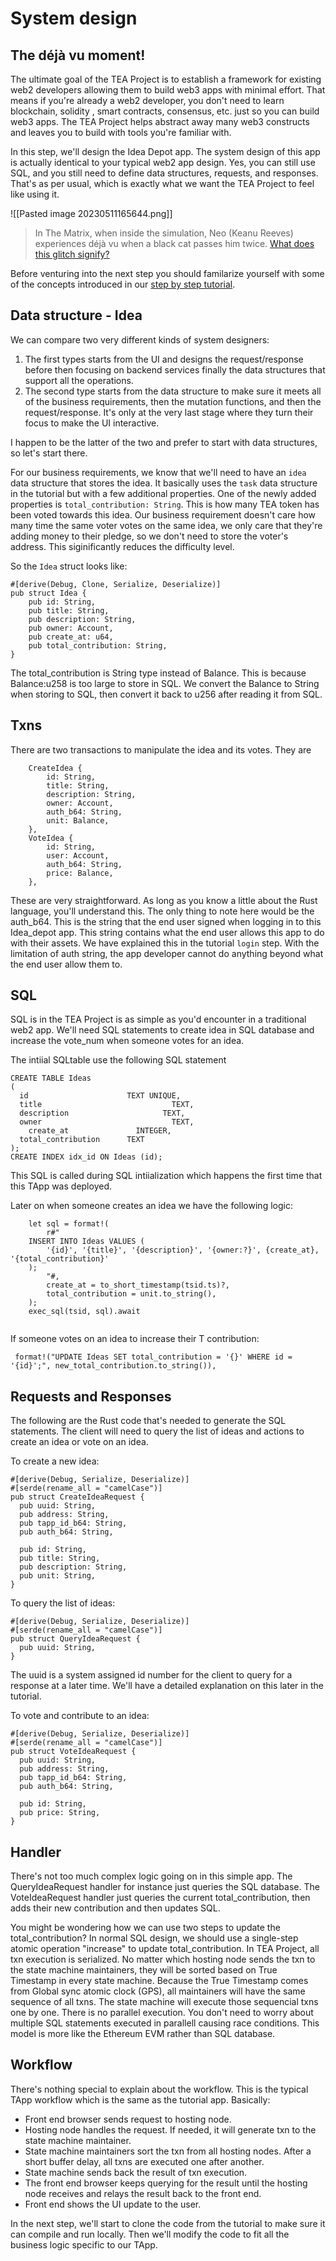 # System design

## The déjà vu moment!
The ultimate goal of the TEA Project is to establish a framework for existing web2 developers allowing them to build web3 apps with minimal effort. That means if you're already a web2 developer, you don't need to learn blockchain, solidity , smart contracts, consensus, etc. just so you can build web3 apps. The TEA Project helps abstract away many web3 constructs and leaves you to build with tools you're familiar with.

In this step, we'll design the Idea Depot app. The system design of this app is actually identical to your typical web2 app design. Yes, you can still use SQL, and you still need to define data structures, requests, and responses. That's as per usual, which is exactly what we want the TEA Project to feel like using it.

![[Pasted image 20230511165644.png]]

> In The Matrix, when inside the simulation, Neo (Keanu Reeves) experiences déjà vu when a black cat passes him twice. [What does this glitch signify?](https://screenrant.com/matrix-neo-black-cat-deja-vu-explained/)

Before venturing into the next step you should familarize yourself with some of the concepts introduced in our [step by step tutorial](https://dev.teaproject.org/020_tutorial). 

## Data structure - Idea

We can compare two very different kinds of system designers:

1. The first types starts from the UI and designs the request/response before then focusing on backend services finally the data structures that support all the operations. 
2. The second type starts from the data structure to make sure it meets all of the business requirements, then the mutation functions, and then the request/response. It's only at the very last stage where they turn their focus to make the UI interactive. 

I happen to be the latter of the two and prefer to start with data structures, so let's start there.

For our business requirements, we know that we'll need to have an `idea` data structure that stores the idea. It basically uses the `task` data structure in the tutorial but with a few additional properties. One of the newly added properties is `total_contribution: String`. This is how many TEA token has been voted towards this idea. Our business requirement doesn't care how many time the same voter votes on the same idea, we only care that they're adding money to their pledge, so we don't need to store the voter's address. This siginificantly reduces the difficulty level. 

So the `Idea` struct looks like:
```
#[derive(Debug, Clone, Serialize, Deserialize)]
pub struct Idea {
    pub id: String,
    pub title: String,
    pub description: String,
    pub owner: Account,
    pub create_at: u64,
    pub total_contribution: String,
}
```
The total_contribution is String type instead of Balance. This is because Balance:u258 is too large to store in SQL. We convert the Balance to String when storing to SQL, then convert it back to u256 after reading it from SQL.

## Txns

There are two transactions to manipulate the idea and its votes. They are 

```
    CreateIdea {
        id: String,
        title: String,
        description: String,
        owner: Account,
        auth_b64: String,
        unit: Balance,
    },
    VoteIdea {
        id: String,
        user: Account,
        auth_b64: String,
        price: Balance,
    },
```


These are very straightforward. As long as you know a little about the Rust language, you'll understand this. The only thing to note here would be the auth_b64. This is the string that the end user signed when logging in to this Idea_depot app. This string contains what the end user allows this app to do with their assets. We have explained this in the tutorial `login` step. With the limitation of auth string, the app developer cannot do anything beyond what the end user allow them to.

## SQL

SQL is in the TEA Project is as simple as you'd encounter in a traditional web2 app. We'll need SQL statements to create idea in SQL database and increase the vote_num when someone votes for an idea.

The intiial SQLtable use the following SQL statement
```
CREATE TABLE Ideas
(
  id                      TEXT UNIQUE,
  title						        TEXT,
  description				      TEXT,
  owner						        TEXT,
	create_at               INTEGER,
  total_contribution      TEXT
);
CREATE INDEX idx_id ON Ideas (id);
```

This SQL is called during SQL intiialization which happens the first time that this TApp was deployed.

Later on when someone creates an idea we have the following logic:

```
    let sql = format!(
        r#"
    INSERT INTO Ideas VALUES (
        '{id}', '{title}', '{description}', '{owner:?}', {create_at}, '{total_contribution}'
    );
        "#,
        create_at = to_short_timestamp(tsid.ts)?,
        total_contribution = unit.to_string(),
    );
    exec_sql(tsid, sql).await
    
```
    
If someone votes on an idea to increase their T contribution:

```
 format!("UPDATE Ideas SET total_contribution = '{}' WHERE id = '{id}';", new_total_contribution.to_string()),
 ```

## Requests and Responses

The following are the Rust code that's needed to generate the SQL statements. The client will need to query the list of ideas and actions to create an idea or vote on an idea.

To create a new idea:

```
#[derive(Debug, Serialize, Deserialize)]
#[serde(rename_all = "camelCase")]
pub struct CreateIdeaRequest {
  pub uuid: String,
  pub address: String,
  pub tapp_id_b64: String,
  pub auth_b64: String,

  pub id: String,
  pub title: String,
  pub description: String,
  pub unit: String,
}
```

To query the list of ideas:

```
#[derive(Debug, Serialize, Deserialize)]
#[serde(rename_all = "camelCase")]
pub struct QueryIdeaRequest {
  pub uuid: String,
}
```
The uuid is a system assigned id number for the client to query for a response at a later time. We'll have a detailed explanation on this later in the tutorial.

To vote and contribute to an idea:

```
#[derive(Debug, Serialize, Deserialize)]
#[serde(rename_all = "camelCase")]
pub struct VoteIdeaRequest {
  pub uuid: String,
  pub address: String,
  pub tapp_id_b64: String,
  pub auth_b64: String,

  pub id: String,
  pub price: String,
}
```

## Handler

There's not too much complex logic going on in this simple app. The QueryIdeaRequest handler for instance just queries the SQL database. The VoteIdeaRequest handler just queries the current total_contribution, then adds their new contribution and then updates SQL. 

You might be wondering how we can use two steps to update the total_contribution? In normal SQL design, we should use a single-step atomic operation "increase" to update total_contribution. In TEA Project, all txn execution is serialized. No matter which hosting node sends the txn to the state machine maintainers, they will be sorted based on True Timestamp in every state machine. Because the True Timestamp comes from Global sync atomic clock (GPS), all maintainers will have the same sequence of all txns. The state machine will execute those sequencial txns one by one. There is no parallel execution. You don't need to worry about multiple SQL statements executed in parallell causing race conditions. This model is more like the Ethereum EVM rather than SQL database. 

## Workflow

There's nothing special to explain about the workflow. This is the typical TApp workflow which is the same as the tutorial app. Basically:

- Front end browser sends request to hosting node.
- Hosting node handles the request. If needed, it will generate txn to the state machine maintainer.
- State machine maintainers sort the txn from all hosting nodes. After a short buffer delay, all txns are executed one after another.
- State machine sends back the result of txn execution.
- The front end browser keeps querying for the result until the hosting node receives and relays the result back to the front end.
- Front end shows the UI update to the user.

In the next step, we'll start to clone the code from the tutorial to make sure it can compile and run locally. Then we'll modify the code to fit all the business logic specific to our TApp.
